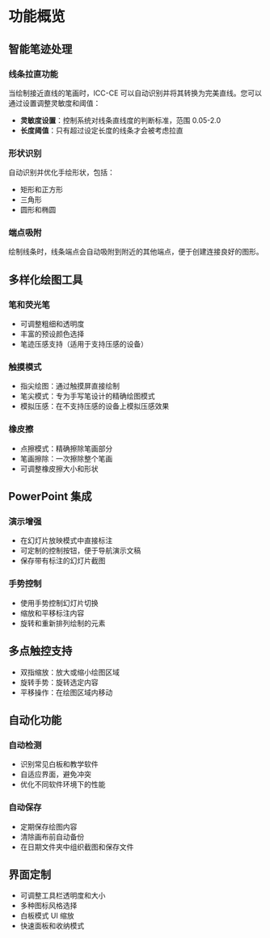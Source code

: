 # 功能概览

## 智能笔迹处理

### 线条拉直功能

当绘制接近直线的笔画时，ICC-CE 可以自动识别并将其转换为完美直线。您可以通过设置调整灵敏度和阈值：

- **灵敏度设置**：控制系统对线条直线度的判断标准，范围 0.05-2.0
- **长度阈值**：只有超过设定长度的线条才会被考虑拉直

### 形状识别

自动识别并优化手绘形状，包括：

- 矩形和正方形
- 三角形
- 圆形和椭圆

### 端点吸附

绘制线条时，线条端点会自动吸附到附近的其他端点，便于创建连接良好的图形。

## 多样化绘图工具

### 笔和荧光笔

- 可调整粗细和透明度
- 丰富的预设颜色选择
- 笔迹压感支持（适用于支持压感的设备）

### 触摸模式

- 指尖绘图：通过触摸屏直接绘制
- 笔尖模式：专为手写笔设计的精确绘图模式
- 模拟压感：在不支持压感的设备上模拟压感效果

### 橡皮擦

- 点擦模式：精确擦除笔画部分
- 笔画擦除：一次擦除整个笔画
- 可调整橡皮擦大小和形状

## PowerPoint 集成

### 演示增强

- 在幻灯片放映模式中直接标注
- 可定制的控制按钮，便于导航演示文稿
- 保存带有标注的幻灯片截图

### 手势控制

- 使用手势控制幻灯片切换
- 缩放和平移标注内容
- 旋转和重新排列绘制的元素

## 多点触控支持

- 双指缩放：放大或缩小绘图区域
- 旋转手势：旋转选定内容
- 平移操作：在绘图区域内移动

## 自动化功能

### 自动检测

- 识别常见白板和教学软件
- 自适应界面，避免冲突
- 优化不同软件环境下的性能

### 自动保存

- 定期保存绘图内容
- 清除画布前自动备份
- 在日期文件夹中组织截图和保存文件

## 界面定制

- 可调整工具栏透明度和大小
- 多种图标风格选择
- 白板模式 UI 缩放
- 快速面板和收纳模式
